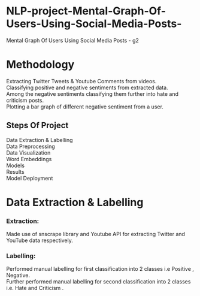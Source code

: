 # NLP-project-Mental-Graph-Of-Users-Using-Social-Media-Posts-
Mental Graph Of Users Using Social Media Posts - g2

# Methodology
Extracting Twitter Tweets & Youtube Comments from videos.<br>
Classifying positive and negative sentiments from extracted data.<br>
Among the negative sentiments classifying them further into hate and criticism posts.<br>
Plotting a bar graph of different negative sentiment from a user.<br>

## Steps Of Project
Data Extraction & Labelling <br>
Data Preprocessing <br>
Data Visualization <br>
Word Embeddings <br>
Models <br>
Results <br>
Model Deployment <br>

# Data Extraction & Labelling
### Extraction:
Made use of snscrape library and Youtube API for extracting Twitter and YouTube data respectively. <br>

### Labelling:
Performed manual labelling for first classification into 2 classes i.e Positive , Negative. <br>
Further performed manual labelling for second classification into 2 classes i.e. Hate and Criticism .<br>
